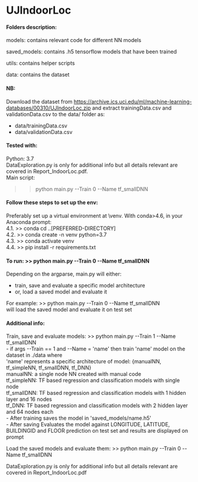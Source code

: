 # UJIndoorLoc

#### Folders description:
models: contains relevant code for different NN models <br>

saved_models: contains .h5 tensorflow models that have been trained <br>

utils: contains helper scripts <br>

data: contains the dataset <br>

#### NB:
Download the dataset from https://archive.ics.uci.edu/ml/machine-learning-databases/00310/UJIndoorLoc.zip and extract trainingData.csv and validationData.csv to the data/ folder as: <br>
- data/trainingData.csv
- data/validationData.csv

#### Tested with:
Python: 3.7 <br>
DataExploration.py is only for additional info but all details relevant are covered in Report_IndoorLoc.pdf. <br>
Main script: <br>
>> python main.py --Train 0 --Name tf_smallDNN 

#### Follow these steps to set up the env:
Preferably set up a virtual environment at \venv. With conda>4.6, in your Anaconda prompt: <br>
   4.1. >> conda cd ..\[PREFERRED-DIRECTORY] <br>
   4.2. >> conda create -n venv python=3.7 <br>
   4.3. >> conda activate venv <br>
   4.4. >> pip install -r requirements.txt <br>

#### To run: >> python main.py --Train 0 --Name tf_smallDNN 
Depending on the argparse, main.py will either: <br>
  - train, save and evaluate a specific model architecture <br>
  - or, load a saved model and evaluate it <br>

For example: >> python main.py --Train 0 --Name tf_smallDNN <br>
will load the saved model and evaluate it on test set <br>

#### Additional info:
Train, save and evaluate models: >> python main.py --Train 1 --Name tf_smallDNN <br>
    - if args --Train == 1 and --Name = 'name' then train 'name' model on the dataset in ./data where <br>
        'name' represents a specific architecture of model: {manualNN, tf_simpleNN, tf_smallDNN, tf_DNN} <br>
        manualNN: a single node NN created with manual code <br>
        tf_simpleNN: TF based regression and classification models with single node <br>
        tf_smallDNN: TF based regression and classification models with 1 hidden layer and 16 nodes <br>
        tf_DNN: TF based regression and classification models with 2 hidden layer and 64 nodes each <br>
    - After training saves the model in 'saved_models/name.h5' <br>
    - After saving Evaluates the model against LONGITUDE, LATITUDE, BUILDINGID and FLOOR prediction on test set and results are displayed on prompt <br>

Load the saved models and evaluate them: >> python main.py --Train 0 --Name tf_smallDNN <br>

DataExploration.py is only for additional info but all details relevant are covered in Report_IndoorLoc.pdf
